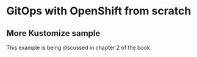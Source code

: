 # GitOps with OpenShift from scratch 
## More Kustomize sample
This example is being discussed in chapter 2 of the book.